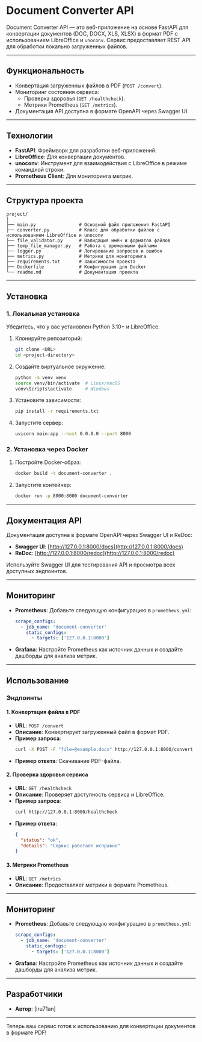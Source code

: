 
# Document Converter API

Document Converter API — это веб-приложение на основе FastAPI для конвертации документов (DOC, DOCX, XLS, XLSX) в формат PDF с использованием LibreOffice и `unoconv`. Сервис предоставляет REST API для обработки локально загруженных файлов.

---

## **Функциональность**

- Конвертация загруженных файлов в PDF (`POST /convert`).
- Мониторинг состояния сервиса:
  - Проверка здоровья (`GET /healthcheck`).
  - Метрики Prometheus (`GET /metrics`).
- Документация API доступна в формате OpenAPI через Swagger UI.

---

## **Технологии**

- **FastAPI**: Фреймворк для разработки веб-приложений.
- **LibreOffice**: Для конвертации документов.
- **unoconv**: Инструмент для взаимодействия с LibreOffice в режиме командной строки.
- **Prometheus Client**: Для мониторинга метрик.
---

## **Структура проекта**

```
project/
│
├── main.py                # Основной файл приложения FastAPI
├── converter.py           # Класс для обработки файлов с использованием LibreOffice и unoconv
├── file_validator.py      # Валидация имён и форматов файлов
├── temp_file_manager.py   # Работа с временными файлами
├── logger.py              # Логирование запросов и ошибок
├── metrics.py             # Метрики для мониторинга
├── requirements.txt       # Зависимости проекта
├── Dockerfile             # Конфигурация для Docker
└── readme.md              # Документация проекта
```

---

## **Установка**

### **1. Локальная установка**

Убедитесь, что у вас установлен Python 3.10+ и LibreOffice.

1. Клонируйте репозиторий:
   ```bash
   git clone <URL>
   cd <project-directory>
   ```

2. Создайте виртуальное окружение:
   ```bash
   python -m venv venv
   source venv/bin/activate  # Linux/macOS
   venv\Scripts\activate     # Windows
   ```

3. Установите зависимости:
   ```bash
   pip install -r requirements.txt
   ```

4. Запустите сервер:
   ```bash
   uvicorn main:app --host 0.0.0.0 --port 8000
   ```

### **2. Установка через Docker**

1. Постройте Docker-образ:
   ```bash
   docker build -t document-converter .
   ```

2. Запустите контейнер:
   ```bash
   docker run -p 8000:8000 document-converter
   ```

---

## **Документация API**

Документация доступна в формате OpenAPI через Swagger UI и ReDoc:
- **Swagger UI**: [http://127.0.0.1:8000/docs](http://127.0.0.1:8000/docs)
- **ReDoc**: [http://127.0.0.1:8000/redoc](http://127.0.0.1:8000/redoc)

Используйте Swagger UI для тестирования API и просмотра всех доступных эндпоинтов.

---

## **Мониторинг**

- **Prometheus**:
  Добавьте следующую конфигурацию в `prometheus.yml`:
  ```yaml
  scrape_configs:
    - job_name: 'document-converter'
      static_configs:
        - targets: ['127.0.0.1:8000']
  ```

- **Grafana**:
  Настройте Prometheus как источник данных и создайте дашборды для анализа метрик.

---

## **Использование**

### **Эндпоинты**

#### **1. Конвертация файла в PDF**
- **URL**: `POST /convert`
- **Описание**: Конвертирует загруженный файл в формат PDF.
- **Пример запроса**:
  ```bash
  curl -X POST -F "file=@example.docx" http://127.0.0.1:8000/convert
  ```
- **Пример ответа**: Скачивание PDF-файла.

#### **2. Проверка здоровья сервиса**
- **URL**: `GET /healthcheck`
- **Описание**: Проверяет доступность сервиса и LibreOffice.
- **Пример запроса**:
  ```bash
  curl http://127.0.0.1:8000/healthcheck
  ```
- **Пример ответа**:
  ```json
  {
    "status": "ok",
    "details": "Сервис работает исправно"
  }
  ```

#### **3. Метрики Prometheus**
- **URL**: `GET /metrics`
- **Описание**: Предоставляет метрики в формате Prometheus.

---

## **Мониторинг**

- **Prometheus**:
  Добавьте следующую конфигурацию в `prometheus.yml`:
  ```yaml
  scrape_configs:
    - job_name: 'document-converter'
      static_configs:
        - targets: ['127.0.0.1:8000']
  ```

- **Grafana**:
  Настройте Prometheus как источник данных и создайте дашборды для анализа метрик.

---

## **Разработчики**

- **Автор**: [iru71an]

---

Теперь ваш сервис готов к использованию для конвертации документов в формате PDF!
